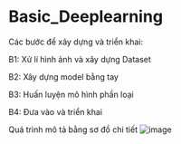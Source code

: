 # Basic_Deeplearning
Các bước để xây dựng và triển khai:

B1: Xử lí hình ảnh và xây dựng Dataset

B2: Xây dựng model bằng tay

B3: Huấn luyện mô hình phần loại

B4: Đưa vào và triển khai

Quá trình mô tả bằng sơ đồ chi tiết 
![image](https://github.com/user-attachments/assets/487635aa-216c-4728-9210-c5b343b98b7a)

